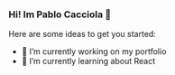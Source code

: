 ### Hi! Im Pablo Cacciola 👋

<!--
**PabloCacciola/PabloCacciola** is a ✨ _special_ ✨ repository because its `README.md` (this file) appears on your GitHub profile.
-->
Here are some ideas to get you started:

- 🔭 I’m currently working on my portfolio
- 🌱 I’m currently learning about React
